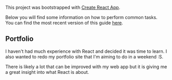 This project was bootstrapped with [Create React App](https://github.com/facebookincubator/create-react-app).

Below you will find some information on how to perform common tasks.<br>
You can find the most recent version of this guide [here](https://github.com/facebookincubator/create-react-app/blob/master/packages/react-scripts/template/README.md).

## Portfolio
I haven't had much experience with React and decided it was time to learn. I also wanted to redo my portfolio site that I'm aiming to do in a weekend :S. 

There is likely a lot that can be improved with my web app but it is giving me a great insight into what React is about. 
